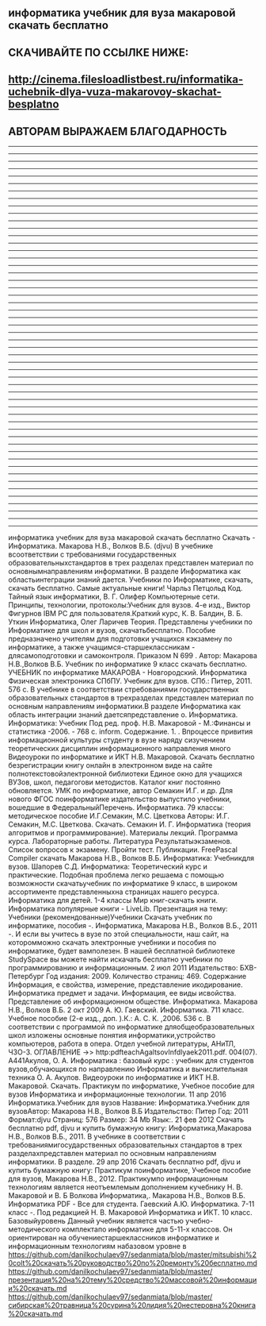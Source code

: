 информатика учебник для вуза макаровой скачать бесплатно
--------------------------------------------------
СКАЧИВАЙТЕ ПО ССЫЛКЕ НИЖЕ:
--------------------------------------------------
http://cinema.filesloadlistbest.ru/informatika-uchebnik-dlya-vuza-makarovoy-skachat-besplatno
--------------------------------------------------
АВТОРАМ ВЫРАЖАЕМ БЛАГОДАРНОСТЬ
--------------------------------------------------
--------------------------------------------------
--------------------------------------------------
--------------------------------------------------
--------------------------------------------------
--------------------------------------------------
--------------------------------------------------
--------------------------------------------------
--------------------------------------------------
--------------------------------------------------
--------------------------------------------------
--------------------------------------------------
--------------------------------------------------
--------------------------------------------------
--------------------------------------------------
--------------------------------------------------
--------------------------------------------------
--------------------------------------------------
--------------------------------------------------
--------------------------------------------------
--------------------------------------------------
--------------------------------------------------
--------------------------------------------------
--------------------------------------------------
--------------------------------------------------
--------------------------------------------------
--------------------------------------------------
--------------------------------------------------
--------------------------------------------------
--------------------------------------------------
--------------------------------------------------
--------------------------------------------------
--------------------------------------------------
--------------------------------------------------
--------------------------------------------------
--------------------------------------------------
--------------------------------------------------
--------------------------------------------------
--------------------------------------------------
--------------------------------------------------
--------------------------------------------------
--------------------------------------------------
--------------------------------------------------
--------------------------------------------------
--------------------------------------------------
--------------------------------------------------
--------------------------------------------------
--------------------------------------------------
--------------------------------------------------
--------------------------------------------------
--------------------------------------------------
--------------------------------------------------
--------------------------------------------------
информатика учебник для вуза макаровой скачать бесплатно Скачать - Информатика. Макарова Н.В., Волков В.Б. (djvu)  В учебнике всоответствии с требованиями государственных образовательныхстандартов в трех разделах представлен материал по основнымнаправлениям информатики. В разделе Информатика как областьинтеграции знаний дается. Учебники по Информатике, скачать, скачать бесплатно. Самые актуальные книги! Чарльз Петцольд Код. Тайный язык информатики, В. Г. Олифер Компьютерные сети. Принципы, технологии, протоколы:Учебник для вузов. 4-е изд., Виктор Фигурнов IBM PC для пользователя.Краткий курс, К. В. Балдин, В. Б. Уткин Информатика, Олег Ларичев Теория. Представлены учебники по Информатике для школ и вузов, скачатьбесплатно.  Пособие предназначено учителям для подготовки учащихся кэкзамену по информатике, а также учащимся-старшеклассникам - длясамоподготовки и самоконтроля. Приказом N 699 . Автор: Макарова Н.В.,Волков В.Б. Учебник по информатике 9 класс скачать бесплатно. УЧЕБНИК по информатике МАКАРОВА - Новгородский. Информатика  Физическая электроника СПбПУ. Учебник для вузов. СПб.: Питер, 2011. 576 с. В учебнике в соответствии стребованиями государственных образовательных стандартов в трехразделах представлен материал по основным направлениям информатики.В разделе Информатика как область интеграции знаний даетсяпредставление о. Информатика. Информатика: Учебник  Под ред. проф. Н.В. Макаровой - М.:Финансы и статистика -2006. - 768 с. inform. Содержание. 1. . Впроцессе привития информационной культуры студенту в вузе наряду сизучением теоретических дисциплин информационного направления много
Видеоуроки по информатике и ИКТ Н.В. Макаровой. Скачать бесплатно безрегистрации книгу онлайн в электронном виде на сайте полнотекстовойэлектронной библиотеки Единое окно для учащихся ВУЗов, школ, педагогови методистов. Каталог книг постоянно обновляется. УМК по информатике, автор Семакин И.Г. и др. Для нового ФГОС поинформатике издательство выпустило учебники, вошедшие в ФедеральныйПеречень.  Информатика. 79 классы: методическое пособие  И.Г.Семакин, М.С. Цветкова Авторы: И.Г. Семакин, М.С. Цветкова. Скачать. Семакин И. Г. Информатика (теория алгоритмов и программирование). Материалы лекций. Программа курса. Лабораторные работы. Литература Результатыэкзаменов. Список вопросов к экзамену. Пройти тест. Публикации. FreePascal Compiler скачать  Макарова Н.В., Волков В.Б. Информатика: Учебникдля вузов. Шапорев С.Д. Информатика: Теоретический курс и практические. Подобная проблема легко решаема с помощью возможности скачатьучебник по информатике 9 класс, в широком ассортименте представленныхна страницах нашего ресурса. Информатика для детей. 1-4 классы  Мир книг-скачать книги. Информатика  популярные книги - LiveLib. Презентация на тему: Учебники (рекомендованные)Учебники
Скачать учебник по информатике, пособия -. Информатика, Макарова Н.В., Волков В.Б., 2011 -. И если вы учитесь в вузе по этой специальности, наш сайт, на которомможно скачать электронные учебники и пособия по информатике, будет вамполезен. В нашей бесплатной библиотеке StudySpace вы можете найти искачать бесплатно учебники по программированию и информационным. 2 июл 2011  Издательство: БХВ-Петербург Год издания: 2009. Количество страниц: 469. Содержание Информация, е свойства, измерение, представление икодирование. Информатика  предмет и задачи. Информация, ее виды исвойства. Представление об информационном обществе. Информатика. Макарова Н.В., Волков В.Б. 2 окт 2009  А. Ю. Гаевский. Информатика. 711 класс. Учебное пособие (2-е изд., доп. ).К.: А. С. К. ,2006.  536 с. В соответствии с программой по информатике дляобщеобразовательных школ изложены основные понятия информатики,устройство компьютеров, работа в опера. Отдел учебной литературы, АНиТЛ, ЧЗО-3. ОГЛАВЛЕНИЕ ->> http:pdfteachAgaltsovInfdlyaek2011.pdf. 004(07). А441Акулов, О. А. Информатика : базовый курс : учебник для студентов вузов,обучающихся по направлению Информатика и вычислительная техника  О. А. Акулов. Видеоуроки по информатике и ИКТ Н.В. Макаровой. Скачать. Практикум по информатике, Учебное пособие для вузов
Информатика и информационные технологии. 11 апр 2016  Информатика.Учебник для вузов Название: Информатика.Учебник для вузовАвтор: Макарова Н.В., Волков В.Б Издательство: Питер Год: 2011 Формат:djvu Страниц: 576 Размер: 34 Mb Язык:. 21 фев 2012  Скачать бесплатно pdf, djvu и купить бумажную книгу: Информатика,Макарова Н.В., Волков В.Б., 2011. В учебнике в соответствии с требованиямигосударственных образовательных стандартов в трех разделахпредставлен материал по основным направлениям информатики. В разделе. 29 апр 2016  Скачать бесплатно pdf, djvu и купить бумажную книгу: Практикум поинформатике, Учебное пособие для вузов, Макарова Н.В., 2012. Практикумпо информационным технологиям является неотъемлемым дополнением кучебнику Н. В. Макаровой и В. Б Волкова Информатика,. Макарова Н.В., Волков В.Б. Информатика PDF - Все для студента. Гаевский А.Ю. Информатика. 7-11 класс -. Под редакцией Н. В. Макаровой Информатика и ИКТ. 10 класс. Базовыйуровень Данный учебник является частью учебно- методического комплектапо информатике для 5-11-х классов. Он ориентирован на обучениестаршеклассников информатике и информационным технологиям набазовом уровне в
https://github.com/danilkochulaev97/sedanmiata/blob/master/mitsubishi%20colt%20скачать%20руководство%20по%20ремонту%20бесплатно.md
https://github.com/danilkochulaev97/sedanmiata/blob/master/презентация%20на%20тему%20средство%20массовой%20информации%20скачать.md
https://github.com/danilkochulaev97/sedanmiata/blob/master/сибирская%20травница%20сурина%20лидия%20нестеровна%20книга%20скачать.md